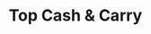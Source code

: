 ---
title: "Top Cash & Carry"
url: /pretoria/top-cash-and-carry-doctor-wf-nkomo-street/
shop: wholesale
---